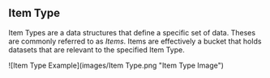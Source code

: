 ## Item Type
Item Types are a data structures that define a specific set of data. Theses are commonly referred to as *Items*. 
Items are effectively a bucket that holds datasets that are relevant to the specified Item Type. 

![Item Type Example](images/Item Type.png "Item Type Image") 
